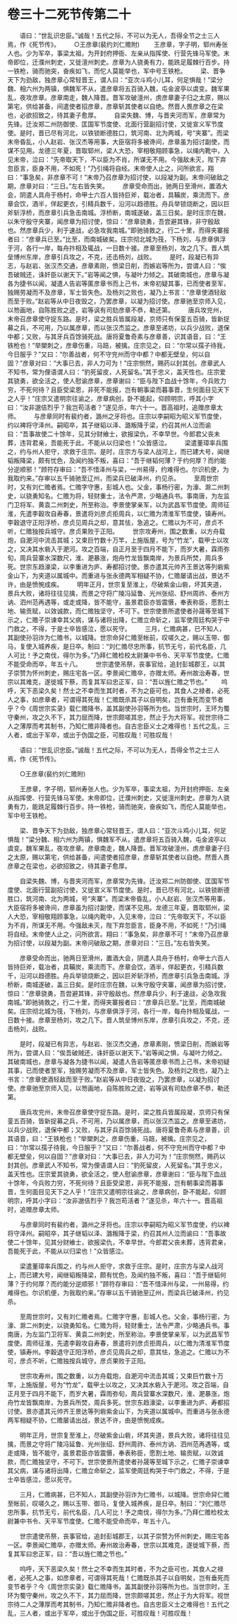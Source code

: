 # 卷三十二死节传第二十

　　语曰：“世乱识忠臣。”诚哉！五代之际，不可以为无人，吾得全节之士三人焉，作《死节传》。 　　○王彦章(裴约刘仁赡附) 　　王彦章，字子明，郓州寿张人也。少为军卒，事梁太祖，为开封府押衙、左亲从指挥使、行营先锋马军使。末帝即位，迁濮州刺史，又徙澶州刺史。彦章为人骁勇有力，能跣足履棘行百步。持一铁枪，骑而驰突，奋疾如飞，而佗人莫能举也，军中号王铁枪。 　　梁、晋争天下为劲敌，独彦章心常轻晋王，谓人曰：“亚次斗鸡小儿耳，何足惧哉！”梁分魏、相六州为两镇，惧魏军不从，遣彦章将五百骑入魏，屯金波亭以虞变。魏军果乱，夜攻彦章。彦章南走，魏人降晋。晋军攻破澶州，虏彦章妻子归之太原，赐以第宅，供给甚备，间遣使者招彦章，彦章斩其使者以自绝。然晋人畏彦章之在梁也，必欲招致之，待其妻子愈厚。 　　自梁失魏、博，与晋夹河而军，彦章常为先锋。迁汝郑二州防御使、匡国军节度使、北面行营副招讨使，又徙宣义军节度使。是时，晋已尽有河北，以铁锁断德胜口，筑河南、北为两城，号“夹寨”。而梁末帝昏乱，小人赵岩、张汉杰等用事，大臣宿将多被谗间，彦章虽为招讨副使，而谋不见用。龙德三年夏，晋取郓州，梁人大恐，宰相敬翔顾事急，以绳内靴中，入见末帝，泣曰：“先帝取天下，不以臣为不肖，所谋无不用。今强敌未灭，陛下弃忽臣言，臣身不用，不如死！”乃引绳将自经。末帝使人止之，问所欲言。翔曰：“事急矣，非彦章不可！”末帝乃召彦章为招讨使，以段凝为副。末帝问破敌之期，彦章对曰：“三日。”左右皆失笑。 　　彦章受命而出，驰两日至滑州，置酒大会，阴遣人具舟于杨村，命甲士六百人皆持巨斧，载冶者，具鞴炭，乘流而下。彦章会饮，酒半，佯起更衣，引精兵数千，沿河以趋德胜。舟兵举锁烧断之，因以巨斧斩浮桥，而彦章引兵急击南城。浮桥断，南城遂破，盖三日矣。是时庄宗在魏，以朱守殷守夹寨，闻彦章为招讨使，惊曰：“彦章骁勇，吾尝避其锋，非守殷敌也。然彦章兵少，利于速战，必急攻我南城。”即驰骑救之，行二十里，而得夹寨报者曰：“彦章兵已至。”比至，而南城破矣。庄宗彻北城为筏，下杨刘，与彦章俱浮于河，各行一岸，每舟抃相及辄战，一日数十接。彦章至杨刘，攻之几下。晋人筑垒博州东岸，彦章引兵攻之，不克，还击杨刘，战败。 　　是时，段凝已有异志，与赵岩、张汉杰交通，彦章素刚，愤梁日削，而嫉岩等所为，尝谓人曰：“俟吾破贼还，诛奸臣以谢天下。”岩等闻之惧，与凝叶力倾之。其破南城也，彦章与凝各为捷书以闻，凝遣人告岩等匿彦章书而上己书，末帝初疑其事，已而使者至军，独赐劳凝而不及彦章，军士皆失色。及杨刘之败也，凝乃上书言：“彦章使酒轻敌而至于败。”赵岩等从中日夜毁之，乃罢彦章，以凝为招讨使。彦章驰至京师入见，以笏画地，自陈胜败之迹，岩等讽有司劾彦章不恭，勒还第。 　　唐兵攻兖州，末帝召彦章使守捉东路。是时，梁之胜兵皆属段凝，京师只有保銮五百骑，皆新捉募之兵，不可用，乃以属彦章，而以张汉杰监之。彦章至递坊，以兵少战败，退保中都；又败，与其牙兵百馀骑死战。唐将夏鲁奇素与彦章善，识其语音，曰：“王铁枪也！”举槊刺之，彦章伤重，马踣，被擒。庄宗见之，曰：“尔常以孺子待我，今日服乎？”又曰：“尔善战者，何不守兖州而守中都？中都无壁垒，何以自固？”彦章对曰：“大事已去，非人力可为！”庄宗恻然，赐药以封其创。彦章武人不知书，常为俚语谓人曰：“豹死留皮，人死留名。”其于忠义，盖天性也。庄宗爱其骁勇，欲全活之，使人慰谕彦章，彦章谢曰：“臣与陛下血战十馀年，今兵败力穷，不死何待？且臣受梁恩，非死不能报，岂有朝事梁而暮事晋，生何面目见天下之人乎！”庄宗又遣明宗往谕之，彦章病创，卧不能起，仰顾明宗，呼其小字曰：“汝非邈佶烈乎？我岂苟活者？”遂见杀，年六十一。晋高祖时，追赠彦章太师。 　　与彦章同时有裴约者，潞州之牙将也。庄宗以李嗣昭为昭义军节度使，约以裨将守泽州。嗣昭卒，其子继韬以泽、潞叛降于梁，约召其州人泣而谕曰：“吾事故使二十馀年，见其分财飨士，欲报梁仇，不幸早世。今郎君父丧未葬，违背君亲，吾能死于此，不能从以归梁也！”众皆感泣。 　　梁遣董璋率兵围之，约与州人拒守，求救于庄宗。是时，庄宗方与梁人战河上，而已建大号，闻继韬叛降梁，颇有忧色，及闻约独不叛，喜曰：“吾于继韬何薄？于约何厚？而约能分逆顺邪！”顾符存审曰：“吾不惜泽州与梁，一州易得，约难得也。尔识机便，为我取约来。”存审以五千骑驰至辽州，而梁兵已破泽州，约见杀。 　　至周世宗时，又有刘仁赡者焉。仁赡字守惠，彭城人也。父金，事杨行密，为濠、滁二州刺史，以骁勇知名。仁赡为将，轻财重士，法令严肃，少略通兵书。事南唐，为左监门卫将军、黄袁二州刺史，所至称治。李景使掌亲军，以为武昌军节度使。周师征淮，先遣李穀攻自寿春，景遣将刘彦贞拒周兵，以仁赡为清淮军节度使，镇寿州。李穀退守正阳浮桥，彦贞见周兵之却，意其怯，急追之。仁赡以为不可，彦贞不听，仁赡独按兵城守。彦贞果败于正阳。 　　世宗攻寿州，围之数重，以方舟载炮，自淝河中流击其城；又束巨竹数十万竿，上施版屋，号为“竹龙”，载甲士以攻之，又决其水砦入于淝河。攻之百端，自正月至于四月不能下，而岁大暑，霖雨弥旬，周兵营寨水深数尺，淮、淝暴涨，炮舟竹龙皆飘南岸，为景兵所焚，周兵多死。世宗东趋濠梁，以李重进为庐、寿都招讨使。景亦遣其元帅齐王景达等列砦紫金山下，为夹道以属城中。而重进与张永德两军相疑不协，仁赡屡请出战，景达不许，由是愤惋成疾。 　　明年正月，世宗复至淮上，尽破紫金山砦，坏其夹道，景兵大败，诸将往往见擒，而景之守将广陵冯延鲁、光州张绍、舒州周祚、泰州方讷、泗州范再遇等，或走或降，皆不能守，虽景君臣亦皆震慑，奉表称臣，愿割土地、输贡赋，以效诚款，而仁赡独坚守，不可下。世宗使景所遣使者孙晟等至城下示之，仁赡子崇谏幸其父病，谋与诸将出降，仁赡立命斩之，监军使周廷构哭于中门救之，不得，于是士卒皆感泣，愿以死守。 　　三月，仁赡病甚，已不知人，其副使孙羽诈为仁赡书，以城降。世宗命舁仁赡至帐前，叹嗟久之，赐以玉带、御马，复使入城养疾，是日卒。制曰：“刘仁赡尽忠所事，抗节无亏，前代名臣，几人可比！予之南伐，得尔为多。”乃拜仁赡检校太尉兼中书令、天平军节度使。仁赡不能受命而卒，年五十八。 　　世宗遣使吊祭，丧事官给，追封彭城郡王，以其子崇赞为怀州刺史，赐庄宅各一区。李景闻仁赡卒，亦赠太师。寿州故治寿春，世宗以其难克，遂徙城下蔡，而复其军曰忠正军，曰：“吾以旌仁赡之节也。” 　　呜呼，天下恶梁久矣！然士之不幸而生其时者，不为之臣可也，其食人之禄者，必死人之事，如彦章者，可谓得其死哉！仁赡既杀其子以自明矣，岂有垂死而变节者乎？今《周世宗实录》载仁赡降书，盖其副使孙羽等所为也。当世宗时，王环为蜀守秦州，攻之久不下，其力屈而降，世宗颇嗟其忠，然止于为大将军。视世宗待二人之薄厚而考其制书，乃知仁赡非降者也。自古忠臣义士之难得也！五代之乱，三人者，或出于军卒，或出于伪国之臣，可胜叹哉！可胜叹哉！

　　语曰：“世乱识忠臣。”诚哉！五代之际，不可以为无人，吾得全节之士三人焉，作《死节传》。

　　○王彦章(裴约刘仁赡附)

　　王彦章，字子明，郓州寿张人也。少为军卒，事梁太祖，为开封府押衙、左亲从指挥使、行营先锋马军使。末帝即位，迁濮州刺史，又徙澶州刺史。彦章为人骁勇有力，能跣足履棘行百步。持一铁枪，骑而驰突，奋疾如飞，而佗人莫能举也，军中号王铁枪。

　　梁、晋争天下为劲敌，独彦章心常轻晋王，谓人曰：“亚次斗鸡小儿耳，何足惧哉！”梁分魏、相六州为两镇，惧魏军不从，遣彦章将五百骑入魏，屯金波亭以虞变。魏军果乱，夜攻彦章。彦章南走，魏人降晋。晋军攻破澶州，虏彦章妻子归之太原，赐以第宅，供给甚备，间遣使者招彦章，彦章斩其使者以自绝。然晋人畏彦章之在梁也，必欲招致之，待其妻子愈厚。

　　自梁失魏、博，与晋夹河而军，彦章常为先锋。迁汝郑二州防御使、匡国军节度使、北面行营副招讨使，又徙宣义军节度使。是时，晋已尽有河北，以铁锁断德胜口，筑河南、北为两城，号“夹寨”。而梁末帝昏乱，小人赵岩、张汉杰等用事，大臣宿将多被谗间，彦章虽为招讨副使，而谋不见用。龙德三年夏，晋取郓州，梁人大恐，宰相敬翔顾事急，以绳内靴中，入见末帝，泣曰：“先帝取天下，不以臣为不肖，所谋无不用。今强敌未灭，陛下弃忽臣言，臣身不用，不如死！”乃引绳将自经。末帝使人止之，问所欲言。翔曰：“事急矣，非彦章不可！”末帝乃召彦章为招讨使，以段凝为副。末帝问破敌之期，彦章对曰：“三日。”左右皆失笑。

　　彦章受命而出，驰两日至滑州，置酒大会，阴遣人具舟于杨村，命甲士六百人皆持巨斧，载冶者，具鞴炭，乘流而下。彦章会饮，酒半，佯起更衣，引精兵数千，沿河以趋德胜。舟兵举锁烧断之，因以巨斧斩浮桥，而彦章引兵急击南城。浮桥断，南城遂破，盖三日矣。是时庄宗在魏，以朱守殷守夹寨，闻彦章为招讨使，惊曰：“彦章骁勇，吾尝避其锋，非守殷敌也。然彦章兵少，利于速战，必急攻我南城。”即驰骑救之，行二十里，而得夹寨报者曰：“彦章兵已至。”比至，而南城破矣。庄宗彻北城为筏，下杨刘，与彦章俱浮于河，各行一岸，每舟抃相及辄战，一日数十接。彦章至杨刘，攻之几下。晋人筑垒博州东岸，彦章引兵攻之，不克，还击杨刘，战败。

　　是时，段凝已有异志，与赵岩、张汉杰交通，彦章素刚，愤梁日削，而嫉岩等所为，尝谓人曰：“俟吾破贼还，诛奸臣以谢天下。”岩等闻之惧，与凝叶力倾之。其破南城也，彦章与凝各为捷书以闻，凝遣人告岩等匿彦章书而上己书，末帝初疑其事，已而使者至军，独赐劳凝而不及彦章，军士皆失色。及杨刘之败也，凝乃上书言：“彦章使酒轻敌而至于败。”赵岩等从中日夜毁之，乃罢彦章，以凝为招讨使。彦章驰至京师入见，以笏画地，自陈胜败之迹，岩等讽有司劾彦章不恭，勒还第。

　　唐兵攻兖州，末帝召彦章使守捉东路。是时，梁之胜兵皆属段凝，京师只有保銮五百骑，皆新捉募之兵，不可用，乃以属彦章，而以张汉杰监之。彦章至递坊，以兵少战败，退保中都；又败，与其牙兵百馀骑死战。唐将夏鲁奇素与彦章善，识其语音，曰：“王铁枪也！”举槊刺之，彦章伤重，马踣，被擒。庄宗见之，曰：“尔常以孺子待我，今日服乎？”又曰：“尔善战者，何不守兖州而守中都？中都无壁垒，何以自固？”彦章对曰：“大事已去，非人力可为！”庄宗恻然，赐药以封其创。彦章武人不知书，常为俚语谓人曰：“豹死留皮，人死留名。”其于忠义，盖天性也。庄宗爱其骁勇，欲全活之，使人慰谕彦章，彦章谢曰：“臣与陛下血战十馀年，今兵败力穷，不死何待？且臣受梁恩，非死不能报，岂有朝事梁而暮事晋，生何面目见天下之人乎！”庄宗又遣明宗往谕之，彦章病创，卧不能起，仰顾明宗，呼其小字曰：“汝非邈佶烈乎？我岂苟活者？”遂见杀，年六十一。晋高祖时，追赠彦章太师。

　　与彦章同时有裴约者，潞州之牙将也。庄宗以李嗣昭为昭义军节度使，约以裨将守泽州。嗣昭卒，其子继韬以泽、潞叛降于梁，约召其州人泣而谕曰：“吾事故使二十馀年，见其分财飨士，欲报梁仇，不幸早世。今郎君父丧未葬，违背君亲，吾能死于此，不能从以归梁也！”众皆感泣。

　　梁遣董璋率兵围之，约与州人拒守，求救于庄宗。是时，庄宗方与梁人战河上，而已建大号，闻继韬叛降梁，颇有忧色，及闻约独不叛，喜曰：“吾于继韬何薄？于约何厚？而约能分逆顺邪！”顾符存审曰：“吾不惜泽州与梁，一州易得，约难得也。尔识机便，为我取约来。”存审以五千骑驰至辽州，而梁兵已破泽州，约见杀。

　　至周世宗时，又有刘仁赡者焉。仁赡字守惠，彭城人也。父金，事杨行密，为濠、滁二州刺史，以骁勇知名。仁赡为将，轻财重士，法令严肃，少略通兵书。事南唐，为左监门卫将军、黄袁二州刺史，所至称治。李景使掌亲军，以为武昌军节度使。周师征淮，先遣李穀攻自寿春，景遣将刘彦贞拒周兵，以仁赡为清淮军节度使，镇寿州。李穀退守正阳浮桥，彦贞见周兵之却，意其怯，急追之。仁赡以为不可，彦贞不听，仁赡独按兵城守。彦贞果败于正阳。

　　世宗攻寿州，围之数重，以方舟载炮，自淝河中流击其城；又束巨竹数十万竿，上施版屋，号为“竹龙”，载甲士以攻之，又决其水砦入于淝河。攻之百端，自正月至于四月不能下，而岁大暑，霖雨弥旬，周兵营寨水深数尺，淮、淝暴涨，炮舟竹龙皆飘南岸，为景兵所焚，周兵多死。世宗东趋濠梁，以李重进为庐、寿都招讨使。景亦遣其元帅齐王景达等列砦紫金山下，为夹道以属城中。而重进与张永德两军相疑不协，仁赡屡请出战，景达不许，由是愤惋成疾。

　　明年正月，世宗复至淮上，尽破紫金山砦，坏其夹道，景兵大败，诸将往往见擒，而景之守将广陵冯延鲁、光州张绍、舒州周祚、泰州方讷、泗州范再遇等，或走或降，皆不能守，虽景君臣亦皆震慑，奉表称臣，愿割土地、输贡赋，以效诚款，而仁赡独坚守，不可下。世宗使景所遣使者孙晟等至城下示之，仁赡子崇谏幸其父病，谋与诸将出降，仁赡立命斩之，监军使周廷构哭于中门救之，不得，于是士卒皆感泣，愿以死守。

　　三月，仁赡病甚，已不知人，其副使孙羽诈为仁赡书，以城降。世宗命舁仁赡至帐前，叹嗟久之，赐以玉带、御马，复使入城养疾，是日卒。制曰：“刘仁赡尽忠所事，抗节无亏，前代名臣，几人可比！予之南伐，得尔为多。”乃拜仁赡检校太尉兼中书令、天平军节度使。仁赡不能受命而卒，年五十八。

　　世宗遣使吊祭，丧事官给，追封彭城郡王，以其子崇赞为怀州刺史，赐庄宅各一区。李景闻仁赡卒，亦赠太师。寿州故治寿春，世宗以其难克，遂徙城下蔡，而复其军曰忠正军，曰：“吾以旌仁赡之节也。”

　　呜呼，天下恶梁久矣！然士之不幸而生其时者，不为之臣可也，其食人之禄者，必死人之事，如彦章者，可谓得其死哉！仁赡既杀其子以自明矣，岂有垂死而变节者乎？今《周世宗实录》载仁赡降书，盖其副使孙羽等所为也。当世宗时，王环为蜀守秦州，攻之久不下，其力屈而降，世宗颇嗟其忠，然止于为大将军。视世宗待二人之薄厚而考其制书，乃知仁赡非降者也。自古忠臣义士之难得也！五代之乱，三人者，或出于军卒，或出于伪国之臣，可胜叹哉！可胜叹哉！